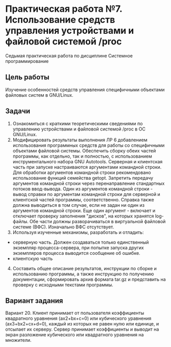 # Практическая работа №7. Использование средств управления устройствами и файловой системой  /proc
Седьмая практическая работа по дисциплине Системное программирование
## Цель работы
Изучение особенностей средств управления специфичными объектами файловых систем в GNU/Linux.
## Задачи
1. Ознакомиться с краткими теоретическими сведениями по управлению устройствами и файловой системой /proc в ОС GNU/Linux.
2. Модифицировать результаты выполнения ЛР 6 добавлением использования программных средств для работы со специфичными объектами файловой системы. Обеспечить сборку обеих частей программы, как отдельно, так и полностью, с использованием инструментального набора GNU Autotools. Серверная и клиентская часть при запуске настраиваются аргументами командной строки. Для обработки аргументов командной строки рекомендовано использование функций семейства getopt. Запретить передачу аргументов командной строки через перенаправление стандартных потоков ввод-вывода. Один из аргументов командной строки - вывод справки по аргументам командной строки для серверной и клиентской частей программы, соответственно. Справка также должна выводиться в том случае, если не задан ни один из аргументов командной строки. Еще один аргумент - включает и отключает проверку заполнения "дисков", на которых хранятся log-файлы. Обе части должны разворачиваться в виртуальной файловой системе (ВФС). Изначально ВФС отсутствует.
3. Используя изученные механизмы, разработать и отладить:
- серверную часть. Должен создаваться только единственный экземпляр процесса-сервера, при попытке запуска других экземпляров процесса выводится сообщение об ошибке.
- клиентскую часть
4. Составить общее описание результатов, инструкции по сборке и использованию программы, а также инструкцию по получению документации, сформировать архив формата tar.gz и представить на проверку с исходными текстами программы.
## Вариант задания
Вариант 20. Клиент принимает от пользователя коэффициенты квадратного уравнения (ax2+bx+c=0) или кубического уравнения (ax3+bx2+cx+d=0), каждый из которых не равен нулю или единице, и отсылает их серверу. Сервер принимает коэффициенты и выводит на экран разложение кубического или квадратного уравнения на множители.